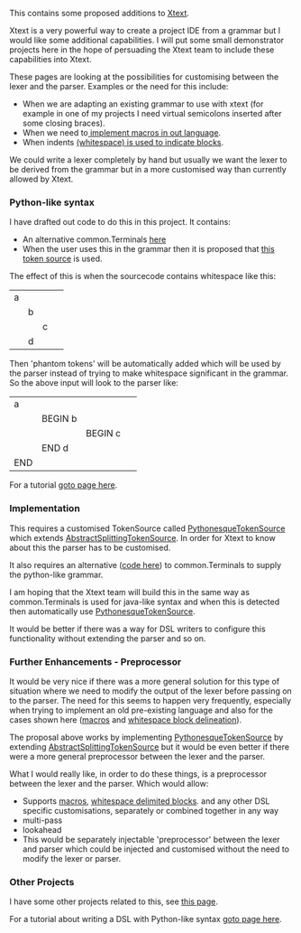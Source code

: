 <p>This contains some proposed additions to <a href="https://github.com/eclipse/xtext">Xtext</a>.</p>
<p>Xtext is a very powerful way to create a project IDE from a grammar but I would like some additional capabilities. I will put some small demonstrator projects here in the hope of persuading the Xtext team to include these capabilities into Xtext. </p>
<p>These pages are looking at the possibilities for customising between the lexer and the parser. Examples or the need for this include:</p>
<ul>
  <li>When we are adapting an existing grammar to use with xtext (for example in one of my projects I need virtual semicolons inserted after some closing braces).</li>
  <li> When we need to<a href="https://github.com/martinbaker/xtextadd/tree/master/macro"> implement macros in out language</a>.</li>
  <li> When indents <a href="https://github.com/martinbaker/xtextadd/tree/master/whitespaceblock">(whitespace) is used to indicate blocks</a>.</li>
</ul>
<p>We could write a lexer completely by hand but usually we want the lexer to be derived from the grammar but in a more customised way than currently allowed by Xtext.</p>
<h3>Python-like syntax</h3>
<p>I have drafted out code to do this in this project. It contains:</p>
<ul>
  <li>An alternative common.Terminals <a href="https://github.com/martinbaker/xtextadd/blob/master/whitespaceblock/com.euclideanspace.whitespaceblock/src/com/euclideanspace/whitespaceblock/common2/PythonTerminals.xtext">here</a></li>
  <li>  When the user uses this in the grammar then it is proposed that <a href="https://github.com/martinbaker/xtextadd/blob/master/whitespaceblock/com.euclideanspace.whitespaceblock/src/com/euclideanspace/whitespaceblock/PythonesqueTokenSource.java">this token source</a> is used.</li>
</ul>
<p>The effect of this is when the sourcecode contains whitespace like this:</p>
<table>
  <tr>
    <td>a</td>
    <td>&nbsp;</td>
    <td>&nbsp;</td>
    <td>&nbsp;</td>
  </tr>
  <tr>
    <td>&nbsp;</td>
    <td>b</td>
    <td>&nbsp;</td>
    <td>&nbsp;</td>
  </tr>
  <tr>
    <td>&nbsp;</td>
    <td>&nbsp;</td>
    <td>c</td>
    <td>&nbsp;</td>
  </tr>
  <tr>
    <td>&nbsp;</td>
    <td>d</td>
    <td>&nbsp;</td>
    <td>&nbsp;</td>
  </tr>
</table>
<p>Then 'phantom tokens' will be automatically added which will be used by the parser instead of trying to make whitespace significant in the grammar. So the above input will look to the parser like:</p>
<table>
  <tr>
    <td>a</td>
    <td>&nbsp;</td>
    <td>&nbsp;</td>
    <td>&nbsp;</td>
  </tr>
  <tr>
    <td>&nbsp;</td>
    <td>BEGIN b</td>
    <td>&nbsp;</td>
    <td>&nbsp;</td>
  </tr>
  <tr>
    <td>&nbsp;</td>
    <td>&nbsp;</td>
    <td>BEGIN c</td>
    <td>&nbsp;</td>
  </tr>
  <tr>
    <td>&nbsp;</td>
    <td>END d</td>
    <td>&nbsp;</td>
    <td>&nbsp;</td>
  </tr>
  <tr>
    <td>END</td>
    <td>&nbsp;</td>
    <td>&nbsp;</td>
    <td>&nbsp;</td>
  </tr>
</table>
<p>For a tutorial <a href="https://github.com/martinbaker/xtextadd/tree/master/pbase">goto page here</a>. </p>
<h3>Implementation</h3>
<p>This requires  a customised TokenSource called <a href="https://github.com/martinbaker/xtextadd/blob/master/whitespaceblock/com.euclideanspace.whitespaceblock/src/com/euclideanspace/whitespaceblock/PythonesqueTokenSource.java">PythonesqueTokenSource</a> which extends <a href="https://github.com/eclipse/xtext/blob/master/plugins/org.eclipse.xtext/src/org/eclipse/xtext/parser/antlr/AbstractSplittingTokenSource.java">AbstractSplittingTokenSource</a>. In order for Xtext to know about this the parser has to be customised. </p>
<p>It also requires an alternative (<a href="https://github.com/martinbaker/xtextadd/blob/master/whitespaceblock/com.euclideanspace.whitespaceblock/src/com/euclideanspace/whitespaceblock/common2/PythonTerminals.xtext">code here</a>) to common.Terminals to supply the python-like grammar. </p>
<p>I am hoping that the Xtext team will build this in the same way as common.Terminals is used for java-like syntax and when this is detected then automatically use <a href="https://github.com/martinbaker/xtextadd/blob/master/whitespaceblock/com.euclideanspace.whitespaceblock/src/com/euclideanspace/whitespaceblock/PythonesqueTokenSource.java">PythonesqueTokenSource</a>. </p>
<p>It would be better if there was a way for DSL writers to configure this functionality without extending the parser and so on.</p>
<h3>Further Enhancements - Preprocessor</h3>
<p>It would be very nice if there was a more general solution for this type of situation where we need to modify the output of the lexer before passing on to the parser. The need for this seems to happen very frequently, especially when trying to implement an old pre-existing language and also for the cases shown here (<a href="https://github.com/martinbaker/xtextadd/tree/master/macro">macros</a> and <a href="https://github.com/martinbaker/xtextadd/tree/master/whitespaceblock">whitespace block delineation</a>). </p>
<p>The proposal above works by implementing <a href="https://github.com/martinbaker/xtextadd/blob/master/whitespaceblock/com.euclideanspace.whitespaceblock/src/com/euclideanspace/whitespaceblock/PythonesqueTokenSource.java">PythonesqueTokenSource</a> by extending <a href="https://github.com/eclipse/xtext/blob/master/plugins/org.eclipse.xtext/src/org/eclipse/xtext/parser/antlr/AbstractSplittingTokenSource.java">AbstractSplittingTokenSource</a> but it would be even better if there were a more general preprocessor between the lexer and the parser. </p>
<p>What I would really like, in order to do these things, is a preprocessor between the lexer and the parser. Which would allow: </p>
<ul>
  <li>Supports <a href="https://github.com/martinbaker/xtextadd/tree/master/macro">macros</a>, <a href="https://github.com/martinbaker/xtextadd/tree/master/whitespaceblock">whitespace delimited blocks</a>. and any other DSL specific customisations, separately or combined together in any way </li>
  <li>multi-pass</li>
  <li>lookahead</li>
  <li>This would be separately injectable 'preprocessor' between the lexer and parser which could be injected and customised without the need to modify the lexer or parser. </li>
</ul>
<h3>Other Projects</h3>
<p>I have some other projects related to this, see <a href="https://github.com/martinbaker/xtextadd">this page</a>.</p>
<p>For a tutorial about writing a DSL with Python-like syntax <a href="https://github.com/martinbaker/xtextadd/tree/master/pbase">goto page here</a>. </p>